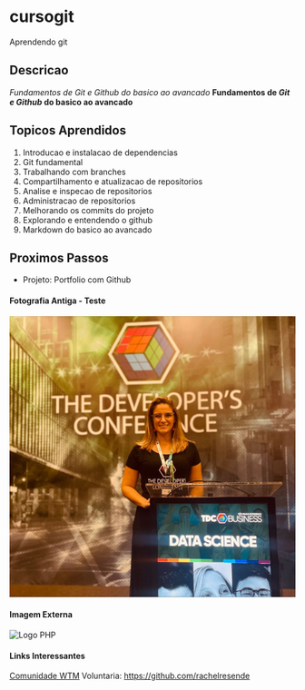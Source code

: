 # **cursogit**
Aprendendo git 

## **Descricao**
_Fundamentos de *Git e Github* do basico ao avancado_ 
**Fundamentos de _Git e Github_ do basico ao avancado** 

## **Topicos Aprendidos**

1. Introducao e instalacao de dependencias
2. Git fundamental
3. Trabalhando com branches
4. Compartilhamento e atualizacao de repositorios
5. Analise e inspecao de repositorios
6. Administracao de repositorios
7. Melhorando os commits do projeto
8. Explorando e entendendo o github
9. Markdown do basico ao avancado


## Proximos Passos
* Projeto: Portfolio com Github 

#### Fotografia Antiga - Teste 

[![Logo da Foto](img/python.jpeg)](https://github.com/rachelresende)

#### Imagem Externa

![Logo PHP](https://www.python.org/static/community_logos/python-logo.png)

#### Links Interessantes

[Comunidade WTM](https://developers.google.com/womentechmakers)
Voluntaria: https://github.com/rachelresende 


